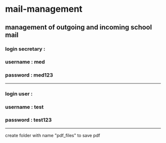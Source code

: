 # mail-management
management of outgoing and incoming school mail
-----------------------------------------------------
### login secretary : 
### username : med
### password : med123
-----------------------------------------------------
### login user : 
### username : test
### password : test123
-----------------------------------------------------
create folder with name "pdf_files" to save pdf 
